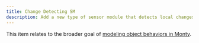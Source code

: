 ```yaml
---
title: Change Detecting SM
description: Add a new type of sensor module that detects local changes and output's those as CMP messages.
---
```


This item relates to the broader goal of [modeling object behaviors in Monty](../../theory/recent-progress/object-behaviors.md#implementation-in-monty).